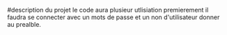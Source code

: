 #description du projet 
le code aura plusieur utlisiation premierement il faudra se connecter avec 
un mots de passe et un non d'utilisateur donner au prealble.
